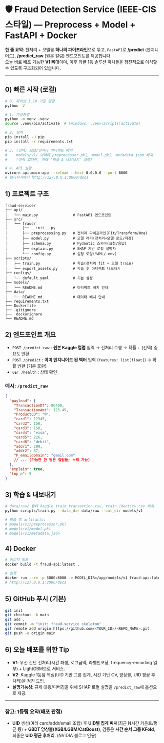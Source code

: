 # 🛡️ Fraud Detection Service (IEEE-CIS 스타일) — Preprocess + Model + FastAPI + Docker

**한 줄 요약**: 전처리 + 모델을 **하나의 파이프라인**으로 묶고, `FastAPI`로 **/predict** (엔지니어드), **/predict_raw** (원본 칼럼) 엔드포인트를 제공합니다.  
오늘 바로 배포 가능한 **V1 뼈대**이며, 이후 카글 1등 솔루션 피처들을 점진적으로 이식할 수 있도록 구조화되어 있습니다.

---

## 0) 빠른 시작 (로컬)

```bash
# 0. 파이썬 3.10 기준 권장
python -V

# 1. 가상환경
python -m venv .venv
source .venv/bin/activate  # (Windows: .venv\Scripts\activate)

# 2. 설치
pip install -U pip
pip install -r requirements.txt

# 3. (선택) 모델/전처리 아티팩트 배치
#    models/v1/ 아래에 preprocessor.pkl, model.pkl, metadata.json 배치
#    (아직 없다면, 아래 '학습 & 내보내기' 실행)

# 4. API 실행
uvicorn api.main:app --reload --host 0.0.0.0 --port 8000
# 브라우저에서 http://127.0.0.1:8000/docs
```

## 1) 프로젝트 구조

```
fraud-service/
├── api/
│   └── main.py                # FastAPI 엔드포인트
├── src/
│   └── fraud/
│       ├── __init__.py
│       ├── preprocessing.py   # 전처리 파이프라인(Fit/Transform/One)
│       ├── model.py           # 모델 래퍼(전처리+모델 로드/저장)
│       ├── schema.py          # Pydantic 스키마(요청/응답)
│       ├── explain.py         # SHAP 기반 로컬 설명자
│       └── config.py          # 설정 로딩(YAML/.env)
├── scripts/
│   ├── train.py               # 학습(전처리 fit + 모델 train)
│   └── export_assets.py       # 학습 후 아티팩트 내보내기
├── configs/
│   └── default.yaml           # 기본 설정
├── models/
│   └── README.md              # 아티팩트 배치 안내
├── data/
│   └── README.md              # 데이터 배치 안내
├── requirements.txt
├── Dockerfile
├── .gitignore
├── .dockerignore
└── README.md
```

## 2) 엔드포인트 개요

- `POST /predict_raw` : **원본 Kaggle 컬럼** 입력 → 전처리 수행 → 확률 + (선택) 중요도 반환
- `POST /predict`     : **이미 엔지니어드 된 벡터** 입력 (`features: list[float]`) → 확률 반환 (기존 호환)
- `GET /health`       : 상태 확인

### 예시: `/predict_raw`

```json
{
  "payload": {
    "TransactionDT": 86400,
    "TransactionAmt": 123.45,
    "ProductCD": "W",
    "card1": 12345,
    "card2": 150,
    "card3": 150,
    "card4": "visa",
    "card5": 226,
    "card6": "debit",
    "addr1": 299,
    "addr2": 87,
    "P_emaildomain": "gmail.com"
    // ... (가능한 한 원본 칼럼들; 누락 가능)
  },
  "explain": true,
  "top_n": 5
}
```

## 3) 학습 & 내보내기

```bash
# data/raw/ 밑에 kaggle train_transaction.csv, train_identity.csv 배치
python scripts/train.py --data_dir data/raw --out_dir models/v1

# 학습 후 artifacts:
# models/v1/preprocessor.pkl
# models/v1/model.pkl
# models/v1/metadata.json
```

## 4) Docker

```bash
# 이미지 빌드
docker build -t fraud-api:latest .

# 실행
docker run --rm -p 8000:8000 -e MODEL_DIR=/app/models/v1 fraud-api:latest
# http://127.0.0.1:8000/docs
```

## 5) GitHub 푸시 (기본)

```bash
git init
git checkout -b main
git add .
git commit -m "init: fraud-service skeleton"
git remote add origin https://github.com/<YOUR_ID>/<REPO_NAME>.git
git push -u origin main
```

## 6) 오늘 배포를 위한 Tip

- **V1**: 우선 간단 전처리(시간 파생, 로그금액, 라벨인코딩, frequency-encoding 일부) + LightGBM으로 서비스.
- **V2**: Kaggle 1등팀 핵심(UID 기반 그룹 집계, 시간 기반 CV, 앙상블, UID 평균 후처리)을 점진 도입.
- **설명가능성**: 규제 대응/디버깅을 위해 SHAP 로컬 설명을 `/predict_raw`에 옵션으로 제공.

---

### 참고: 1등팀 요약(배포 관점)

- **UID** 생성(여러 card/addr/email 조합) 후 **UID별 집계 피처**(최근 N시간 카운트/평균 등) + **GBDT 앙상블(XGB/LGBM/CatBoost)**, 검증은 **시간 순서 그룹 KFold**, 최종은 **UID 평균 후처리**. (NVIDIA 블로그 인용)
